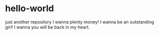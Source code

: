 # hello-world
just another repository
I wanna plenty money!
I wanna be an outstanding girl!
I wanna you will be back in my heart.
